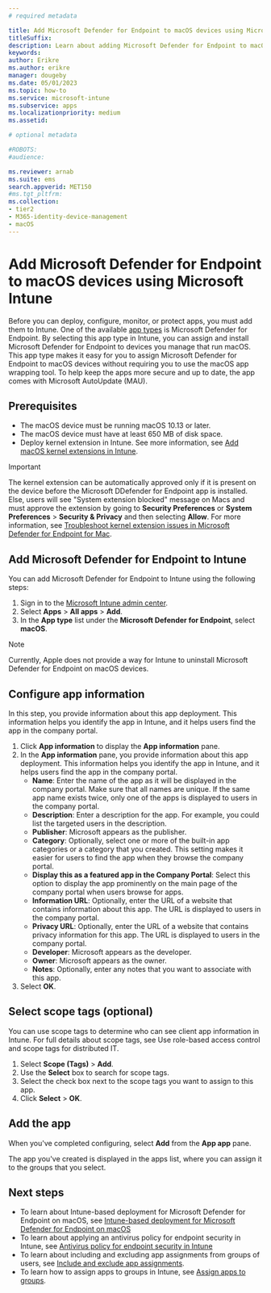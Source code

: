 ```yaml
---
# required metadata

title: Add Microsoft Defender for Endpoint to macOS devices using Microsoft Intune
titleSuffix:
description: Learn about adding Microsoft Defender for Endpoint to macOS devices using Microsoft Intune.
keywords:
author: Erikre
ms.author: erikre
manager: dougeby
ms.date: 05/01/2023
ms.topic: how-to
ms.service: microsoft-intune
ms.subservice: apps
ms.localizationpriority: medium
ms.assetid: 

# optional metadata

#ROBOTS:
#audience:

ms.reviewer: arnab
ms.suite: ems
search.appverid: MET150
#ms.tgt_pltfrm:
ms.collection:
- tier2
- M365-identity-device-management
- macOS
---
```


# Add Microsoft Defender for Endpoint to macOS devices using Microsoft Intune

Before you can deploy, configure, monitor, or protect apps, you must add them to Intune. One of the available [app types](apps-add.md#app-types-in-microsoft-intune) is Microsoft Defender for Endpoint. By selecting this app type in Intune, you can assign and install Microsoft Defender for Endpoint to devices you manage that run macOS. This app type makes it easy for you to assign Microsoft Defender for Endpoint to macOS devices without requiring you to use the macOS app wrapping tool. To help keep the apps more secure and up to date, the app comes with Microsoft AutoUpdate (MAU).

## Prerequisites

- The macOS device must be running macOS 10.13 or later.
- The macOS device must have at least 650 MB of disk space.
- Deploy kernel extension in Intune. See more information, see [Add macOS kernel extensions in Intune](../configuration/kernel-extensions-overview-macos.md).

> [!IMPORTANT]
> The kernel extension can be automatically approved only if it is present on the device before the Microsoft DDefender for Endpoint app is installed. Else, users will see "System extension blocked" message on Macs and must approve the extension by going to **Security Preferences** or **System Preferences** > **Security & Privacy** and then selecting **Allow**. For more information, see [Troubleshoot kernel extension issues in Microsoft Defender for Endpoint for Mac](/windows/security/threat-protection/microsoft-defender-atp/mac-support-kext).

## Add Microsoft Defender for Endpoint to Intune

You can add Microsoft Defender for Endpoint to Intune using the following steps:

1. Sign in to the [Microsoft Intune admin center](https://go.microsoft.com/fwlink/?linkid=2109431).
2. Select **Apps** > **All apps** > **Add**.
3. In the **App type** list under the **Microsoft Defender for Endpoint**, select **macOS**.

> [!NOTE]
> Currently, Apple does not provide a way for Intune to uninstall Microsoft Defender for Endpoint on macOS devices.

## Configure app information

In this step, you provide information about this app deployment. This information helps you identify the app in Intune, and it helps users find the app in the company portal.

1. Click **App information** to display the **App information** pane.
2. In the **App information** pane, you provide information about this app deployment. This information helps you identify the app in Intune, and it helps users find the app in the company portal.
    - **Name**: Enter the name of the app as it will be displayed in the company portal. Make sure that all names are unique. If the same app name exists twice, only one of the apps is displayed to users in the company portal.
    - **Description**: Enter a description for the app. For example, you could list the targeted users in the description.
    - **Publisher**: Microsoft appears as the publisher.
    - **Category**: Optionally, select one or more of the built-in app categories or a category that you created. This setting makes it easier for users to find the app when they browse the company portal.
    - **Display this as a featured app in the Company Portal**: Select this option to display the app prominently on the main page of the company portal when users browse for apps.
    - **Information URL**: Optionally, enter the URL of a website that contains information about this app. The URL is displayed to users in the company portal.
    - **Privacy URL**: Optionally, enter the URL of a website that contains privacy information for this app. The URL is displayed to users in the company portal.
    - **Developer**: Microsoft appears as the developer.
    - **Owner**: Microsoft appears as the owner.
    - **Notes**: Optionally, enter any notes that you want to associate with this app.
3. Select **OK**.

## Select scope tags (optional)

You can use scope tags to determine who can see client app information in Intune. For full details about scope tags, see Use role-based access control and scope tags for distributed IT.

1. Select **Scope (Tags)** > **Add**.
2. Use the **Select** box to search for scope tags.
3. Select the check box next to the scope tags you want to assign to this app.
4. Click **Select** > **OK**.

## Add the app

When you've completed configuring, select **Add** from the **App app** pane.

The app you've created is displayed in the apps list, where you can assign it to the groups that you select.

## Next steps

- To learn about Intune-based deployment for Microsoft Defender for Endpoint on macOS, see [Intune-based deployment for Microsoft Defender for Endpoint on macOS](/microsoft-365/security/defender-endpoint/mac-install-with-intune)
- To learn about applying an antivirus policy for endpoint security in Intune, see [Antivirus policy for endpoint security in Intune](../protect/endpoint-security-antivirus-policy.md)
- To learn about including and excluding app assignments from groups of users, see [Include and exclude app assignments](apps-inc-exl-assignments.md).
- To learn how to assign apps to groups in Intune, see [Assign apps to groups](apps-deploy.md).

